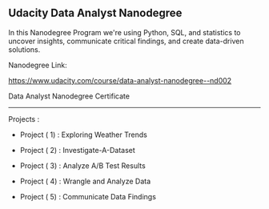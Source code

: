 ## Udacity Data Analyst Nanodegree

In this Nanodegree Program we're using Python, SQL, and statistics to uncover insights, communicate critical findings, and create data-driven solutions.

Nanodegree Link:

https://www.udacity.com/course/data-analyst-nanodegree--nd002

Data Analyst Nanodegree Certificate

--------------------------------------------------------------------------------------------------------------------------------------------------

Projects :

* Project ( 1) : Exploring Weather Trends

* Project ( 2) : Investigate-A-Dataset

* Project ( 3) : Analyze A/B Test Results

* Project ( 4) : Wrangle and Analyze Data

* Project ( 5) : Communicate Data Findings 

